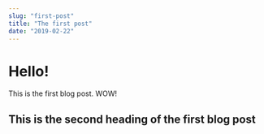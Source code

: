 ```yaml
---
slug: "first-post"
title: "The first post"
date: "2019-02-22"
---
```


# Hello!

This is the first blog post. WOW!

## This is the second heading of the first blog post

